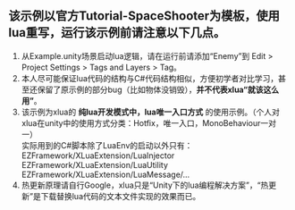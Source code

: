 ## 该示例以官方Tutorial-SpaceShooter为模板，使用lua重写，运行该示例前请注意以下几点。
1. 从Example.unity场景启动lua逻辑，请在运行前请添加“Enemy”到 Edit > Project Settings > Tags and Layers > Tag。
1. 本人尽可能保证lua代码的结构与C#代码结构相似，方便初学者对比学习，甚至还保留了原示例的部分bug（比如物体没销毁），**并不代表xlua“就该这么用”**。
1. 该示例为xlua的 **纯lua开发模式中，lua唯一入口方式** 的使用示例。（个人对xlua在unity中的使用方式分类：Hotfix，唯一入口，MonoBehaviour一对一）  
实际用到的C#脚本除了LuaEnv的启动以外只有：  
EZFramework/XLuaExtension/LuaInjector  
EZFramework/XLuaExtension/LuaUtility  
EZFramework/XLuaExtension/LuaMessage/...  
1. 热更新原理请自行Google，xlua只是“Unity下的lua编程解决方案”，“热更新”是下载替换lua代码的文本文件实现的效果而已。